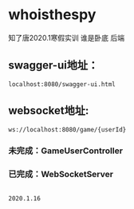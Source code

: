# whoisthespy
知了唐2020.1寒假实训 谁是卧底 后端
## swagger-ui地址：
```
localhost:8080/swagger-ui.html
```
## websocket地址:
```
ws://localhost:8080/game/{userId}
```
### 未完成：GameUserController
### 已完成：WebSocketServer
                                                                                           2020.1.16
